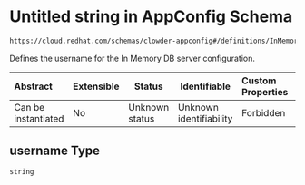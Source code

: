 # Untitled string in AppConfig Schema

```txt
https://cloud.redhat.com/schemas/clowder-appconfig#/definitions/InMemoryDBConfig/properties/username
```

Defines the username for the In Memory DB server configuration.


| Abstract            | Extensible | Status         | Identifiable            | Custom Properties | Additional Properties | Access Restrictions | Defined In                                                    |
| :------------------ | ---------- | -------------- | ----------------------- | :---------------- | --------------------- | ------------------- | ------------------------------------------------------------- |
| Can be instantiated | No         | Unknown status | Unknown identifiability | Forbidden         | Allowed               | none                | [schema.json\*](../../out/schema.json "open original schema") |

## username Type

`string`
